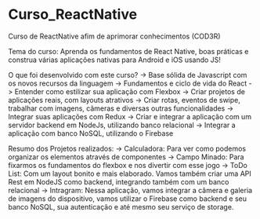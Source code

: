 # Curso_ReactNative
Curso de ReactNative afim de aprimorar conhecimentos (COD3R)

Tema do curso:
Aprenda os fundamentos de React Native, boas práticas e construa várias aplicações nativas para Android e iOS usando JS!

O que foi desenvolvido com este curso?
-> Base sólida de Javascript com os novos recursos da linguagem
-> Fundamentos e ciclo de vida do React
-> Entender como estilizar sua aplicação com Flexbox
-> Criar projetos de aplicações reais, com layouts atrativos
-> Criar rotas, eventos de swipe, trabalhar com imagens, câmeras e diversas outras funcionalidades
-> Integrar suas aplicações com Redux
-> Criar e integrar a aplicação com um servidor backend em NodeJs, utilizando banco relacional
-> Integrar a aplicação com banco NoSQL, utilizando o Firebase

Resumo dos Projetos realizados:
-> Calculadora: Para ver como podemos organizar os elementos através de componentes
-> Campo Minado: Para fixarmos os fundamentos do flexbox e nos divertir com esse jogo
-> ToDo List: Com um layout bonito e mais elaborado. Vamos também criar uma API Rest em NodeJS como backend, integrando também com um banco relacional
-> Intragram: Nessa aplicação, vamos integrar a câmera e galeria de imagens do dispositivo, vamos utilizar o Firebase como backend e seu banco NoSQL, sua autenticação e até mesmo seu serviço de storage.
